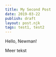 ```yaml
---
title: My Second Post
date: 2019-03-22
publish: draft
layout: post.njk
tags: test1, test2
---
```


Hello, Newman!
<!-- more -->
Meer tekst